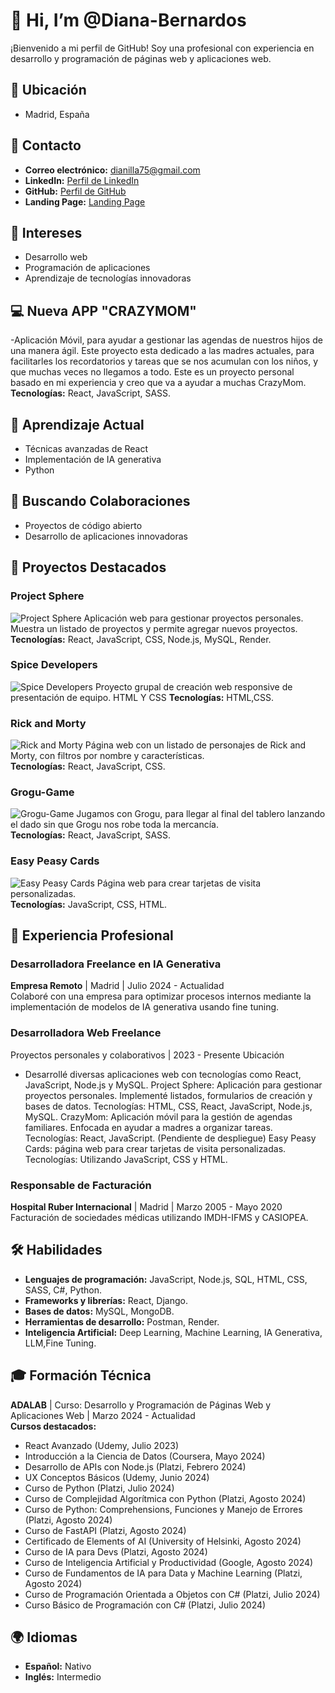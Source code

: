 # 👋 Hi, I’m @Diana-Bernardos

¡Bienvenido a mi perfil de GitHub! Soy una profesional con experiencia en desarrollo y programación de páginas web y aplicaciones web.

## 📍 Ubicación
- Madrid, España

## 📧 Contacto
- **Correo electrónico:** [dianilla75@gmail.com](mailto:dianilla75@gmail.com)
- **LinkedIn:** [Perfil de LinkedIn](https://www.linkedin.com/in/tu-perfil)
- **GitHub:** [Perfil de GitHub](https://github.com/Diana-Bernardos)
- **Landing Page:** [Landing Page](http://127.0.0.1:5500/indexbanner.html)

## 👀 Intereses
- Desarrollo web
- Programación de aplicaciones
- Aprendizaje de tecnologías innovadoras

## 💻 Nueva APP "CRAZYMOM"
 -Aplicación Móvil, para ayudar a gestionar las agendas de nuestros hijos de una manera ágil.
Este proyecto esta dedicado a las madres actuales, para facilitarles los recordatorios y
tareas que se nos acumulan con los niños, y que muchas veces no llegamos a todo. Este es
un proyecto personal basado en mi experiencia y creo que va a ayudar a muchas
CrazyMom.
**Tecnologías:** React, JavaScript, SASS.
 
## 🌱 Aprendizaje Actual
- Técnicas avanzadas de React
- Implementación de IA generativa
- Python

## 💞️ Buscando Colaboraciones
- Proyectos de código abierto
- Desarrollo de aplicaciones innovadoras

## 🚀 Proyectos Destacados
### Project Sphere
![Project Sphere](URL-de-la-imagen)
Aplicación web para gestionar proyectos personales. Muestra un listado de proyectos y permite agregar nuevos proyectos.  
**Tecnologías:** React, JavaScript, CSS, Node.js, MySQL, Render.

### Spice Developers
![Spice Developers](URL-de-la-imagen)
Proyecto grupal de creación web responsive de presentación de equipo. HTML Y CSS
**Tecnologías:** HTML,CSS.

### Rick and Morty
![Rick and Morty](URL-de-la-imagen)
Página web con un listado de personajes de Rick and Morty, con filtros por nombre y características.  
**Tecnologías:** React, JavaScript, CSS.

### Grogu-Game
![Grogu-Game](URL-de-la-imagen)
Jugamos con Grogu, para llegar al final del tablero lanzando el dado sin que Grogu nos robe toda la mercancía.  
**Tecnologías:** React, JavaScript, SASS.

### Easy Peasy Cards
![Easy Peasy Cards](URL-de-la-imagen)
Página web para crear tarjetas de visita personalizadas.  
**Tecnologías:** JavaScript, CSS, HTML.

## 💼 Experiencia Profesional
### Desarrolladora Freelance en IA Generativa
**Empresa Remoto** | Madrid | Julio 2024 - Actualidad  
Colaboré con una empresa para optimizar procesos internos mediante la implementación de modelos de IA generativa usando fine tuning.

### Desarrolladora Web Freelance 
Proyectos personales y colaborativos | 2023 - Presente Ubicación
* Desarrollé diversas aplicaciones web con tecnologías como React, JavaScript, Node.js y
MySQL.
Project Sphere: Aplicación para gestionar proyectos personales. Implementé listados,
formularios de creación y bases de datos.
Tecnologías: HTML, CSS, React, JavaScript, Node.js, MySQL.
CrazyMom: Aplicación móvil para la gestión de agendas familiares. Enfocada en ayudar a
madres a organizar tareas.
Tecnologías: React, JavaScript. (Pendiente de despliegue)
Easy Peasy Cards: página web para crear tarjetas de visita personalizadas. Tecnologías:
Utilizando JavaScript, CSS y HTML.

### Responsable de Facturación
**Hospital Ruber Internacional** | Madrid | Marzo 2005 - Mayo 2020  
Facturación de sociedades médicas utilizando IMDH-IFMS y CASIOPEA.

## 🛠️ Habilidades
- **Lenguajes de programación:** JavaScript, Node.js, SQL, HTML, CSS, SASS, C#, Python.
- **Frameworks y librerías:** React, Django.
- **Bases de datos:** MySQL, MongoDB.
- **Herramientas de desarrollo:** Postman, Render.
- **Inteligencia Artificial:** Deep Learning, Machine Learning, IA Generativa, LLM,Fine Tuning.

## 🎓 Formación Técnica
**ADALAB** | Curso: Desarrollo y Programación de Páginas Web y Aplicaciones Web | Marzo 2024 - Actualidad  
**Cursos destacados:**
- React Avanzado (Udemy, Julio 2023)
- Introducción a la Ciencia de Datos (Coursera, Mayo 2024)
- Desarrollo de APIs con Node.js (Platzi, Febrero 2024)
- UX Conceptos Básicos (Udemy, Junio 2024)
- Curso de Python (Platzi, Julio 2024)
- Curso de Complejidad Algorítmica con Python (Platzi, Agosto 2024)
- Curso de Python: Comprehensions, Funciones y Manejo de Errores (Platzi, Agosto 2024)
- Curso de FastAPI (Platzi, Agosto 2024)
- Certificado de Elements of AI (University of Helsinki, Agosto 2024)
- Curso de IA para Devs (Platzi, Agosto 2024)
- Curso de Inteligencia Artificial y Productividad (Google, Agosto 2024)
- Curso de Fundamentos de IA para Data y Machine Learning (Platzi, Agosto 2024)
- Curso de Programación Orientada a Objetos con C# (Platzi, Julio 2024)
- Curso Básico de Programación con C# (Platzi, Julio 2024)

## 🌍 Idiomas
- **Español:** Nativo
- **Inglés:** Intermedio



